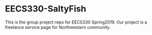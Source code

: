 # EECS330-SaltyFish

This is the group project repo for EECS330 Spring2019. 
Our project is a freelance service page for Northwestern community. 


